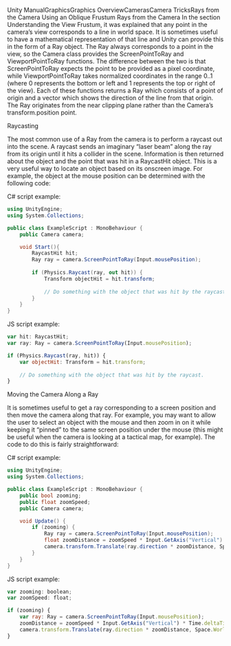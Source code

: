 Unity ManualGraphicsGraphics OverviewCamerasCamera TricksRays from the Camera
Using an Oblique Frustum
Rays from the Camera
In the section Understanding the View Frustum, it was explained that any point in the camera’s view corresponds to a line in world space. It is sometimes useful to have a mathematical representation of that line and Unity can provide this in the form of a Ray object. The Ray always corresponds to a point in the view, so the Camera class provides the ScreenPointToRay and ViewportPointToRay functions. The difference between the two is that ScreenPointToRay expects the point to be provided as a pixel coordinate, while ViewportPointToRay takes normalized coordinates in the range 0..1 (where 0 represents the bottom or left and 1 represents the top or right of the view). Each of these functions returns a Ray which consists of a point of origin and a vector which shows the direction of the line from that origin. The Ray originates from the near clipping plane rather than the Camera’s transform.position point.

Raycasting

The most common use of a Ray from the camera is to perform a raycast out into the scene. A raycast sends an imaginary “laser beam” along the ray from its origin until it hits a collider in the scene. Information is then returned about the object and the point that was hit in a RaycastHit object. This is a very useful way to locate an object based on its onscreen image. For example, the object at the mouse position can be determined with the following code:

C# script example:

```cs
using UnityEngine;
using System.Collections;

public class ExampleScript : MonoBehaviour {
    public Camera camera;

    void Start(){
        RaycastHit hit;
        Ray ray = camera.ScreenPointToRay(Input.mousePosition);
        
        if (Physics.Raycast(ray, out hit)) {
            Transform objectHit = hit.transform;
            
            // Do something with the object that was hit by the raycast.
        }
    }
}
```

JS script example:

```js
var hit: RaycastHit;
var ray: Ray = camera.ScreenPointToRay(Input.mousePosition);

if (Physics.Raycast(ray, hit)) {
    var objectHit: Transform = hit.transform;
    
    // Do something with the object that was hit by the raycast.
}
```

Moving the Camera Along a Ray

It is sometimes useful to get a ray corresponding to a screen position and then move the camera along that ray. For example, you may want to allow the user to select an object with the mouse and then zoom in on it while keeping it “pinned” to the same screen position under the mouse (this might be useful when the camera is looking at a tactical map, for example). The code to do this is fairly straightforward:

C# script example:

```cs
using UnityEngine;
using System.Collections;

public class ExampleScript : MonoBehaviour {
    public bool zooming;
    public float zoomSpeed;
    public Camera camera;

    void Update() {
        if (zooming) {
            Ray ray = camera.ScreenPointToRay(Input.mousePosition);
            float zoomDistance = zoomSpeed * Input.GetAxis("Vertical") * Time.deltaTime;
            camera.transform.Translate(ray.direction * zoomDistance, Space.World);
        }
    }
}
```

JS script example:

```js
var zooming: boolean;
var zoomSpeed: float;

if (zooming) {
    var ray: Ray = camera.ScreenPointToRay(Input.mousePosition);
    zoomDistance = zoomSpeed * Input.GetAxis("Vertical") * Time.deltaTime;
    camera.transform.Translate(ray.direction * zoomDistance, Space.World);
}
```
